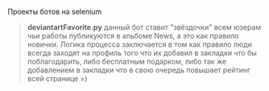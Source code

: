Проекты ботов на selenium

>**deviantartFavorite.py**
данный бот ставит "звёздочки" всем юзерам чьи работы публикуются в альбоме News, а это как правило новички. Логика процесса заключается в том как правило люди всегда заходят на профиль того что их добавил в закладки что бы поблагодарить, либо бесплатным подарком, либо так же добавлением в закладки что в свою очередь повышает рейтинг всей странице =)


